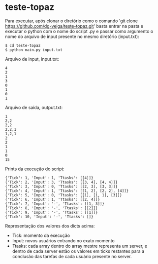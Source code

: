 # teste-topaz

Para executar, após clonar o diretório como o comando 'git clone https://github.com/dg-veiga/teste-topaz.git' basta entrar na pasta e executar o python com o nome do script .py e passar como argumento o nome do arquivo de input presente no mesmo diretório (input.txt):

    $ cd teste-topaz
    $ python main.py input.txt

Arquivo de input, input.txt:

    4
    2
    1
    3
    0
    1
    0
    1

Arquivo de saída, output.txt:

    1
    2,2
    2,2
    2,2,1
    1,2,1
    2
    2
    1
    1
    0
    15

Prints da execução do script:

    {'Tick': 1, 'Input': 1, 'Ttasks': [[4]]}
    {'Tick': 2, 'Input': 3, 'Ttasks': [[3, 4], [4, 4]]}
    {'Tick': 3, 'Input': 0, 'Ttasks': [[2, 3], [3, 3]]}
    {'Tick': 4, 'Input': 1, 'Ttasks': [[1, 2], [2, 2], [4]]}
    {'Tick': 5, 'Input': 0, 'Ttasks': [[1], [1, 1], [3]]}
    {'Tick': 6, 'Input': 1, 'Ttasks': [[2, 4]]}
    {'Tick': 7, 'Input': '-', 'Ttasks': [[1, 3]]}
    {'Tick': 8, 'Input': '-', 'Ttasks': [[2]]}
    {'Tick': 9, 'Input': '-', 'Ttasks': [[1]]}
    {'Tick': 10, 'Input': '-', 'Ttasks': []}

Representação dos valores dos dicts acima:

- Tick: momento da execução
- Input: novos usuários entrando no exato momento
- Ttasks: cada array dentro do array mestre representa um server, e dentro de cada server estão os valores em ticks restantes para a conclusão das tarefas de cada usuário presente no server.